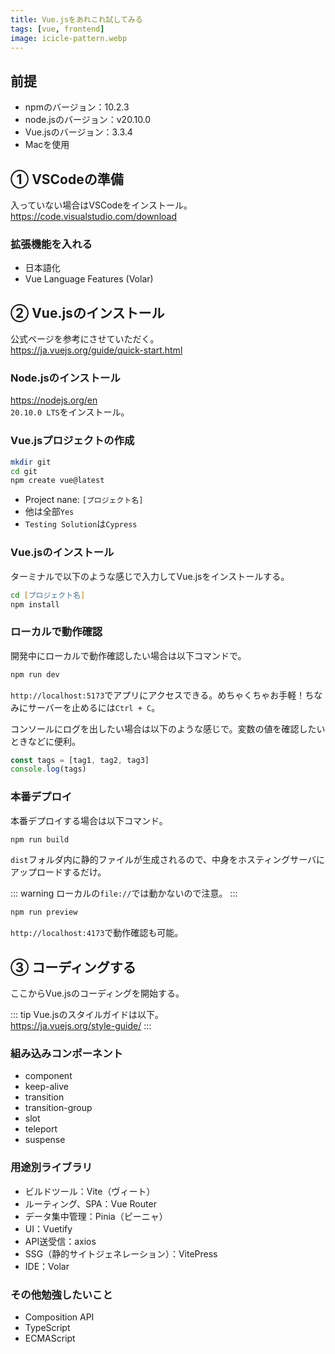 ```yaml
---
title: Vue.jsをあれこれ試してみる
tags: [vue, frontend]
image: icicle-pattern.webp
---
```


## 前提
* npmのバージョン：10.2.3
* node.jsのバージョン：v20.10.0
* Vue.jsのバージョン：3.3.4
* Macを使用


## ① VSCodeの準備
入っていない場合はVSCodeをインストール。  
https://code.visualstudio.com/download

### 拡張機能を入れる
* 日本語化
* Vue Language Features (Volar)


## ② Vue.jsのインストール
公式ページを参考にさせていただく。  
https://ja.vuejs.org/guide/quick-start.html

### Node.jsのインストール
https://nodejs.org/en  
`20.10.0 LTS`をインストール。

### Vue.jsプロジェクトの作成
  
```zsh
mkdir git
cd git
npm create vue@latest
```

* Project nane: `[プロジェクト名]`
* 他は全部`Yes`
* `Testing Solution`は`Cypress`

### Vue.jsのインストール
ターミナルで以下のような感じで入力してVue.jsをインストールする。

```zsh
cd [プロジェクト名]
npm install
```

### ローカルで動作確認
開発中にローカルで動作確認したい場合は以下コマンドで。
  
```zsh
npm run dev
```

`http://localhost:5173`でアプリにアクセスできる。めちゃくちゃお手軽！ちなみにサーバーを止めるには`Ctrl + C`。

コンソールにログを出したい場合は以下のような感じで。変数の値を確認したいときなどに便利。

```js
const tags = [tag1, tag2, tag3]
console.log(tags)
```


### 本番デプロイ
本番デプロイする場合は以下コマンド。

```zsh
npm run build
```

`dist`フォルダ内に静的ファイルが生成されるので、中身をホスティングサーバにアップロードするだけ。

::: warning
ローカルの`file://`では動かないので注意。
:::

```zsh
npm run preview
```

`http://localhost:4173`で動作確認も可能。


## ③ コーディングする
ここからVue.jsのコーディングを開始する。

::: tip
Vue.jsのスタイルガイドは以下。  
https://ja.vuejs.org/style-guide/
:::


### 組み込みコンポーネント

* component
* keep-alive
* transition
* transition-group
* slot
* teleport
* suspense


### 用途別ライブラリ

* ビルドツール：Vite（ヴィート）
* ルーティング、SPA：Vue Router
* データ集中管理：Pinia（ピーニャ）
* UI：Vuetify
* API送受信：axios
* SSG（静的サイトジェネレーション）：VitePress
* IDE：Volar


### その他勉強したいこと

* Composition API
* TypeScript
* ECMAScript

